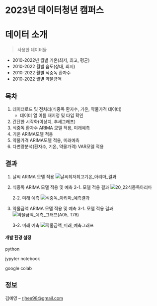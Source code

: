 # 2023년 데이터청년 캠퍼스


# 데이터 소개
> 사용한 데이터들
- 2010-2022년 월별 기온(최저, 최고, 평균)
- 2010-2022 월별 습도(상대, 최저)
- 2010-2022 월별 식중독 환자수
- 2010-2022 월별 약물금액



## 목차
1. 데이터로드 및 전처리(식중독 환자수, 기온, 약물가격 데이터)
   - 데이터 열 이름 재지정 및 타입 확인
3. 간단한 시각화(이상치, 추세그래프)
4. 식중독 환자수 ARIMA 모델 적용, 미래예측
5. 기온 ARIMA모델 적용
6. 약물가격 ARIMA모델 적용, 미래예측
7. 다변량분석(환자수, 기온, 약물가격) VAR모델 적용


## 결과
1. 날씨 ARIMA 모델 적용
   ![날씨최저최고기온_아리마_결과](https://github.com/DanteKim07/Data_Youth_Camp/assets/101346639/1e7b455f-b52c-45ef-bf54-b359d8157cf9)

2. 식중독 ARIMA 모델 적용 및 예측
   2-1. 모델 적용 결과
   ![20_22식중독아리마](https://github.com/DanteKim07/Data_Youth_Camp/assets/101346639/02ff40e7-a7aa-49da-9d87-fd1694a80d6c)

   2-2. 미래 예측
   ![식중독_아리마_예측결과](https://github.com/DanteKim07/Data_Youth_Camp/assets/101346639/1b2439e5-b575-4b1a-87ee-23a5cfae22d0)

3. 약물금액 ARIMA 모델 적용 및 예측
   3-1. 모델 적용 결과
   ![약물금액_예측_그래프(A05, T78)](https://github.com/DanteKim07/Data_Youth_Camp/assets/101346639/4c126792-c71b-4cc7-a200-19de417b59d0)

   3-2. 미래 예측
   ![약물금액_미래_예측그래프](https://github.com/DanteKim07/Data_Youth_Camp/assets/101346639/0e9f924d-1174-4c03-941f-02c9f0eb50c9)


#### 개발 환경 설정

python

jypyter notebook

google colab




## 정보

김예영 – rjhee98@gmail.com
